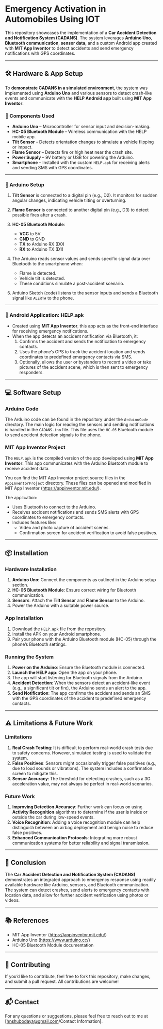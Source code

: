 # Emergency Activation in Automobiles Using IOT
This repository showcases the implementation of a **Car Accident Detection and Notification System (CADANS)**. The system leverages **Arduino Uno**, **Bluetooth communication**, **sensor data**, and a custom Android app created with **MIT App Inventor** to detect accidents and send emergency notifications with GPS coordinates.

---

## 🛠️ Hardware & App Setup

To **demonstrate CADANS in a simulated environment**, the system was implemented using **Arduino Uno** and various sensors to detect crash-like events and communicate with the **HELP Android app** built using **MIT App Inventor**.

### 🔌 Components Used

- **Arduino Uno** – Microcontroller for sensor input and decision-making.
- **HC-05 Bluetooth Module** – Wireless communication with the HELP mobile app.
- **Tilt Sensor** – Detects orientation changes to simulate a vehicle flipping or impact.
- **Flame Sensor** – Detects fire or high heat near the crash site.
- **Power Supply** – 9V battery or USB for powering the Arduino.
- **Smartphone** – Installed with the custom `HELP.apk` for receiving alerts and sending SMS with GPS coordinates.

---

### 🔧 Arduino Setup

1. **Tilt Sensor** is connected to a digital pin (e.g., D2). It monitors for sudden angular changes, indicating vehicle tilting or overturning.
2. **Flame Sensor** is connected to another digital pin (e.g., D3) to detect possible fires after a crash.
3. **HC-05 Bluetooth Module**:
   - **VCC** to 5V
   - **GND** to GND
   - **TX** to Arduino RX (D0)
   - **RX** to Arduino TX (D1)
4. The Arduino reads sensor values and sends specific signal data over Bluetooth to the smartphone when:
   - Flame is detected.
   - Vehicle tilt is detected.
   - These conditions simulate a post-accident scenario.

5. Arduino Sketch (code) listens to the sensor inputs and sends a Bluetooth signal like `ALERT#` to the phone.

---

### 📱 Android Application: HELP.apk

- Created using **MIT App Inventor**, this app acts as the front-end interface for receiving emergency notifications.
- When the app detects an accident notification via Bluetooth, it:
  1. Confirms the accident and sends the notification to emergency contacts.
  2. Uses the phone’s GPS to track the accident location and sends coordinates to predefined emergency contacts via SMS.
  3. Optionally, allows the user or bystanders to record a video or take pictures of the accident scene, which is then sent to emergency responders.

---

## 💻 Software Setup

### Arduino Code

The Arduino code can be found in the repository under the `ArduinoCode` directory. The main logic for reading the sensors and sending notifications is handled in the `CADANS.ino` file. This file uses the `HC-05` Bluetooth module to send accident detection signals to the phone.

### MIT App Inventor Project

The `HELP.apk` is the compiled version of the app developed using **MIT App Inventor**. This app communicates with the Arduino Bluetooth module to receive accident data. 

You can find the MIT App Inventor project source files in the `AppInventorProject` directory. These files can be opened and modified in MIT App Inventor (https://appinventor.mit.edu/).

The application:
- Uses Bluetooth to connect to the Arduino.
- Receives accident notifications and sends SMS alerts with GPS coordinates to emergency contacts.
- Includes features like:
  - Video and photo capture of accident scenes.
  - Confirmation screen for accident verification to avoid false positives.

---

## 📦 Installation

### Hardware Installation

1. **Arduino Uno**: Connect the components as outlined in the Arduino setup section.
2. **HC-05 Bluetooth Module**: Ensure correct wiring for Bluetooth communication.
3. **Sensors**: Attach the **Tilt Sensor** and **Flame Sensor** to the Arduino.
4. Power the Arduino with a suitable power source.

### App Installation

1. Download the `HELP.apk` file from the repository.
2. Install the APK on your Android smartphone.
3. Pair your phone with the Arduino Bluetooth module (HC-05) through the phone’s Bluetooth settings.

### Running the System

1. **Power on the Arduino**: Ensure the Bluetooth module is connected.
2. **Launch the HELP app**: Open the app on your phone.
3. The app will start listening for Bluetooth signals from the Arduino.
4. **Accident Detection**: When the sensors detect an accident-like event (e.g., a significant tilt or fire), the Arduino sends an alert to the app.
5. **Send Notification**: The app confirms the accident and sends an SMS with the GPS coordinates of the accident to predefined emergency contacts.

---

## ⚠️ Limitations & Future Work

### Limitations

1. **Real Crash Testing**: It is difficult to perform real-world crash tests due to safety concerns. However, simulated testing is used to validate the system.
2. **False Positives**: Sensors might occasionally trigger false positives (e.g., due to loud sounds or vibrations). The system includes a confirmation screen to mitigate this.
3. **Sensor Accuracy**: The threshold for detecting crashes, such as a 3G acceleration value, may not always be perfect in real-world scenarios.

### Future Work

1. **Improving Detection Accuracy**: Further work can focus on using **Activity Recognition** algorithms to determine if the user is inside or outside the car during low-speed events.
2. **Voice Recognition**: Adding a voice recognition module can help distinguish between an airbag deployment and benign noise to reduce false positives.
3. **Enhanced Communication Protocols**: Integrating more robust communication systems for better reliability and signal transmission.

---

## 📄 Conclusion

The **Car Accident Detection and Notification System (CADANS)** demonstrates an integrated approach to emergency response using readily available hardware like Arduino, sensors, and Bluetooth communication. The system can detect crashes, send alerts to emergency contacts with location data, and allow for further accident verification using photos or videos. 

---

## 📚 References

- MIT App Inventor (https://appinventor.mit.edu/)
- Arduino Uno (https://www.arduino.cc/)
- HC-05 Bluetooth Module documentation

---

## 🤝 Contributing

If you’d like to contribute, feel free to fork this repository, make changes, and submit a pull request. All contributions are welcome!

---

## 📬 Contact

For any questions or suggestions, please feel free to reach out to me at [hnshubodaya@gmail.com/Contact Information].
